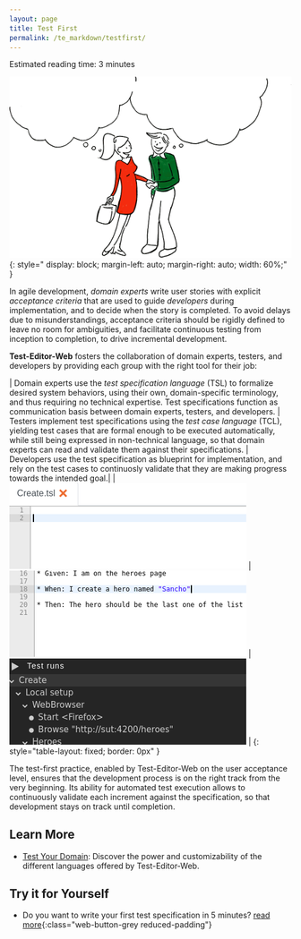 ```yaml
---
layout: page
title: Test First
permalink: /te_markdown/testfirst/
---
```


Estimated reading time: 3 minutes

 ![Writing a Test Specification](/images/testfirst.gif "Writing a Test Specification"){: style="    display: block; margin-left: auto; margin-right: auto; width: 60%;" }

In agile development, *domain experts* write user stories with explicit *acceptance criteria* that are used to guide *developers* during implementation, and to decide when the story is completed. To avoid delays due to misunderstandings, acceptance criteria should be rigidly defined to leave no room for ambiguities, and facilitate continuous testing from inception to completion, to drive incremental development.

**Test-Editor-Web** fosters the collaboration of domain experts, testers, and developers by providing each group with the right tool for their job:

| Domain experts use the *test specification language* (TSL) to formalize desired system behaviors, using their own, domain-specific terminology, and thus requiring no technical expertise. Test specifications function as communication basis between domain experts, testers, and developers. | Testers implement test specifications using the *test case language* (TCL), yielding test cases that are formal enough to be executed automatically, while still being expressed in non-technical language, so that domain experts can read and validate them against their specifications. | Developers use the test specification as blueprint for implementation, and rely on the test cases to continuosly validate that they are making progress towards the intended goal.|
| ![Writing a Test Specification](/images/type-create-tsl.gif "Writing a Test Specification") | ![Writing a Test Case](/images/type-create-tcl.gif "Writing a Test Case") | ![Executing a Test Case](/images/execute-create-tcl.gif "Executing a Test Case") |
{: style="table-layout: fixed; border: 0px" }

The test-first practice, enabled by Test-Editor-Web on the user acceptance level, ensures that the development process is on the right track from the very beginning. Its ability for automated test execution allows to continuously validate each increment against the specification, so that development stays on track until completion.

## Learn More

* [Test Your Domain](/te_markdown/domainexperts): Discover the power and customizability of the different languages offered by Test-Editor-Web.


## Try it for Yourself

* Do you want to write your first test specification in 5 minutes? [read more](/te_markdown/heroes-create-spec){:class="web-button-grey reduced-padding"}
